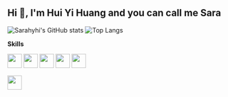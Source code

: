 ## Hi 👋, I'm Hui Yi Huang and you can call me Sara

<!--
**sarahyhi/sarahyhi** is a ✨ _special_ ✨ repository because its `README.md` (this file) appears on your GitHub profile.

Here are some ideas to get you started:

- 🔭 I’m currently working on ...
- 🌱 I’m currently learning ...
- 👯 I’m looking to collaborate on ...
- 🤔 I’m looking for help with ...
- 💬 Ask me about ...
- 📫 How to reach me: ...
- 😄 Pronouns: ...
- ⚡ Fun fact: ...
-->

![Sarahyhi's GitHub stats](https://github-readme-stats.vercel.app/api?username=sarahyhi&hide_rank&rank_icon=github&hide=prs,issues)
![Top Langs](https://github-readme-stats.vercel.app/api/top-langs/?username=sarahyhi)

**Skills**

<code><img height="32" src="https://cdn.jsdelivr.net/npm/simple-icons@v5/icons/python.svg"></code>
<code><img height="32" src="https://cdn.jsdelivr.net/npm/simple-icons@v5/icons/jupyter.svg"></code>
<code><img height="32" src="https://cdn.jsdelivr.net/npm/simple-icons@v5/icons/databricks.svg"></code>
<code><img height="32" src="https://cdn.jsdelivr.net/npm/simple-icons@v5/icons/r.svg"></code>
<code><img height="32" src="https://cdn.jsdelivr.net/npm/simple-icons@v5/icons/mysql.svg"></code>

<img height="32" width="32" src="https://cdn.simpleicons.org/python" />

